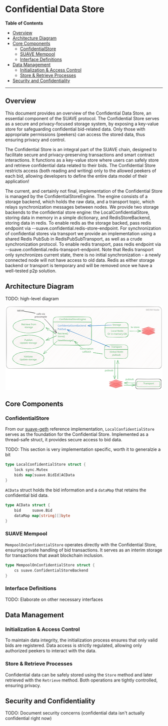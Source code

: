 <!-- omit from toc -->
# Confidential Data Store

<div class="hideInDocs">

**Table of Contents**

<!-- TOC -->

- [Overview](#overview)
- [Architecture Diagram](#architecture-diagram)
- [Core Components](#core-components)
    - [ConfidentialStore](#confidentialstore)
    - [SUAVE Mempool](#suave-mempool)
    - [Interface Definitions](#interface-definitions)
- [Data Management](#data-management)
    - [Initialization & Access Control](#initialization--access-control)
    - [Store & Retrieve Processes](#store--retrieve-processes)
- [Security and Confidentiality](#security-and-confidentiality)

<!-- /TOC -->

---

</div>

<!-- omit from toc -->
## Overview

This document provides an overview of the Confidential Data Store, an essential component of the SUAVE protocol. The Confidential Store serves as a secure and privacy-focused storage system, by exposing a key-value store for safeguarding confidential bid-related data. Only those with appropriate permissions (peekers) can access the stored data, thus ensuring privacy and control.

The Confidential Store is an integral part of the SUAVE chain, designed to facilitate secure and privacy-preserving transactions and smart contract interactions. It functions as a key-value store where users can safely store and retrieve confidential data related to their bids. The Confidential Store restricts access (both reading and writing) only to the allowed peekers of each bid, allowing developers to define the entire data model of their application!

The current, and certainly not final, implementation of the Confidential Store is managed by the ConfidentialStoreEngine. The engine consists of a storage backend, which holds the raw data, and a transport topic, which relays synchronization messages between nodes.
We provide two storage backends to the confidential store engine: the LocalConfidentialStore, storing data in memory in a simple dictionary, and RedisStoreBackend, storing data in redis. To enable redis as the storage backed, pass redis endpoint via --suave.confidential.redis-store-endpoint.
For synchronization of confidential stores via transport we provide an implementation using a shared Redis PubSub in RedisPubSubTransport, as well as a crude synchronization protocol. To enable redis transport, pass redis endpoint via --suave.confidential.redis-transport-endpoint. Note that Redis transport only synchronizes current state, there is no initial synchronization - a newly connected node will not have access to old data.
Redis as either storage backend or transport is temporary and will be removed once we have a well-tested p2p solution.


## Architecture Diagram

TODO: high-level diagram

![Confidential Data Store Diagram](/assets/rigil_confidential_data_store.svg)

## Core Components

### ConfidentialStore

From our [suave-geth](https://github.com/flashbots/suave-geth/tree/main) reference implementation, `LocalConfidentialStore` serves as the foundation for the Confidential Store. Implemented as a thread-safe struct, it provides secure access to bid data.

TODO: This section is very implementation specific, worth it to generalzie a bit

```go
type LocalConfidentialStore struct {
	lock sync.Mutex
	bids map[suave.BidId]ACData
}
```

`ACData` struct holds the bid information and a `dataMap` that retains the confidential bid data.

```go
type ACData struct {
	bid     suave.Bid
	dataMap map[string][]byte
}
```

### SUAVE Mempool

`MempoolOnConfidentialStore` operates directly with the Confidential Store, ensuring private handling of bid transactions. It serves as an interim storage for transactions that await blockchain inclusion.

```go
type MempoolOnConfidentialStore struct {
	cs suave.ConfidentialStoreBackend
}
```

### Interface Definitions

TODO: Elaborate on other necessary interfaces

## Data Management

### Initialization & Access Control

To maintain data integrity, the initialization process ensures that only valid bids are registered. Data access is strictly regulated, allowing only authorized peekers to interact with the data.

### Store & Retrieve Processes

Confidential data can be safely stored using the `Store` method and later retrieved with the `Retrieve` method. Both operations are tightly controlled, ensuring privacy.

## Security and Confidentiality

TODO: Document security concerns (confidential data isn't actually confidential right now)




